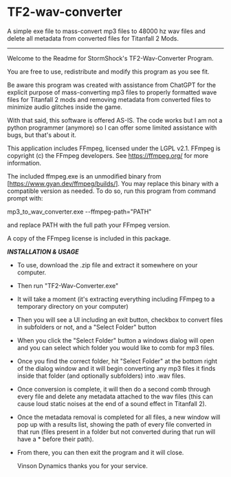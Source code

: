 # **TF2-wav-converter**

A simple exe file to mass-convert mp3 files to 48000 hz wav files and delete all metadata from converted files for Titanfall 2 Mods.

-------------------------------------------------------------------------------------------------------------------------------------

Welcome to the Readme for StormShock's TF2-Wav-Converter Program. 

You are free to use, redistribute and modify this program
as you see fit.

Be aware this program was created with assistance from ChatGPT for the explicit
purpose of mass-converting mp3 files to properly formatted wave files for Titanfall 2 mods and
removing metadata from converted files to minimize audio glitches inside the game.

With that said, this software is offered AS-IS. The code works but I am not a python programmer
(anymore) so I can offer some limited assistance with bugs, but that's about it.

This application includes FFmpeg, licensed under the LGPL v2.1.
FFmpeg is copyright (c) the FFmpeg developers.
See https://ffmpeg.org/ for more information.

The included ffmpeg.exe is an unmodified binary from [https://www.gyan.dev/ffmpeg/builds/].
You may replace this binary with a compatible version as needed. To do so, run this program
from command prompt with:

mp3_to_wav_converter.exe --ffmpeg-path="PATH" 

and replace PATH with the full path your FFmpeg version.

A copy of the FFmpeg license is included in this package.



***INSTALLATION & USAGE***

- To use, download the .zip file and extract it somewhere on your computer.
- Then run "TF2-Wav-Converter.exe"
- It will take a moment (it's extracting everything including FFmpeg to a temporary directory on your computer)
- Then you will see a UI including an exit button, checkbox to convert files in subfolders or not, and a "Select Folder" button
- When you click the "Select Folder" button a windows dialog will open and you can select which folder you would like to comb for mp3 files.
- Once you find the correct folder, hit "Select Folder" at the bottom right of the dialog window and it will begin converting any mp3 files it finds inside that folder (and optionally subfolders) into .wav files.
- Once conversion is complete, it will then do a second comb through every file and delete any metadata attached to the wav files (this can cause loud static noises at the end of a sound effect in Titanfall 2).
- Once the metadata removal is completed for all files, a new window will pop up with a results list, showing the path of every file converted in that run (files present in a folder but not converted during that run will have a * before their path).
- From there, you can then exit the program and it will close.

  Vinson Dynamics thanks you for your service.
